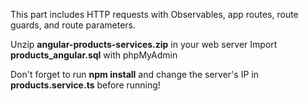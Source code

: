 This part includes HTTP requests with Observables, app routes, route guards, and route parameters.

Unzip **angular-products-services.zip** in your web server
Import **products_angular.sql** with phpMyAdmin

Don't forget to run **npm install** and change the server's IP in **products.service.ts** before running!
